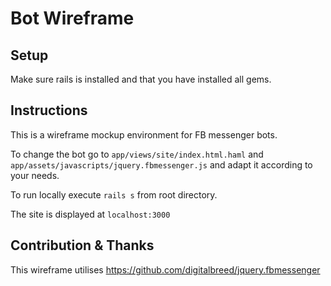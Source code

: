 # Bot Wireframe

## Setup
Make sure rails is installed and that you have installed all gems.

## Instructions
This is a wireframe mockup environment for FB messenger bots.

To change the bot go to
```app/views/site/index.html.haml```
and
```app/assets/javascripts/jquery.fbmessenger.js```
and adapt it according to your needs.

To run locally execute
```rails s```
from root directory.

The site is displayed at
```localhost:3000```

## Contribution & Thanks
This wireframe utilises https://github.com/digitalbreed/jquery.fbmessenger
